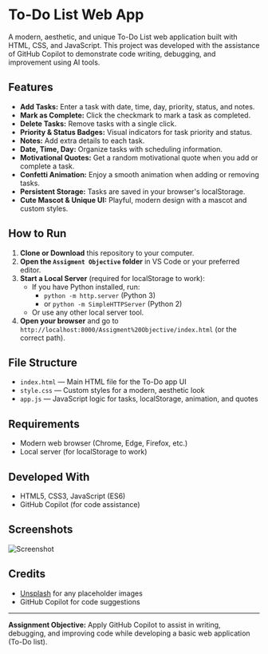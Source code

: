 # To-Do List Web App

A modern, aesthetic, and unique To-Do List web application built with HTML, CSS, and JavaScript. This project was developed with the assistance of GitHub Copilot to demonstrate code writing, debugging, and improvement using AI tools.

## Features

- **Add Tasks:** Enter a task with date, time, day, priority, status, and notes.
- **Mark as Complete:** Click the checkmark to mark a task as completed.
- **Delete Tasks:** Remove tasks with a single click.
- **Priority & Status Badges:** Visual indicators for task priority and status.
- **Notes:** Add extra details to each task.
- **Date, Time, Day:** Organize tasks with scheduling information.
- **Motivational Quotes:** Get a random motivational quote when you add or complete a task.
- **Confetti Animation:** Enjoy a smooth animation when adding or removing tasks.
- **Persistent Storage:** Tasks are saved in your browser's localStorage.
- **Cute Mascot & Unique UI:** Playful, modern design with a mascot and custom styles.

## How to Run

1. **Clone or Download** this repository to your computer.
2. **Open the `Assigment Objective` folder** in VS Code or your preferred editor.
3. **Start a Local Server** (required for localStorage to work):
   - If you have Python installed, run:
     - `python -m http.server` (Python 3)
     - or `python -m SimpleHTTPServer` (Python 2)
   - Or use any other local server tool.
4. **Open your browser** and go to `http://localhost:8000/Assigment%20Objective/index.html` (or the correct path).

## File Structure

- `index.html` — Main HTML file for the To-Do app UI
- `style.css` — Custom styles for a modern, aesthetic look
- `app.js` — JavaScript logic for tasks, localStorage, animation, and quotes

## Requirements

- Modern web browser (Chrome, Edge, Firefox, etc.)
- Local server (for localStorage to work)

## Developed With

- HTML5, CSS3, JavaScript (ES6)
- GitHub Copilot (for code assistance)

## Screenshots

![Screenshot](screenshot.png)

## Credits

- [Unsplash](https://unsplash.com/) for any placeholder images
- GitHub Copilot for code suggestions

---

**Assignment Objective:** Apply GitHub Copilot to assist in writing, debugging, and improving code while developing a basic web application (To-Do list).
